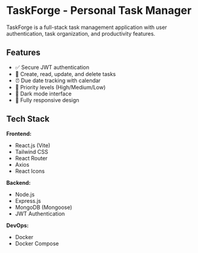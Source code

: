 # TaskForge - Personal Task Manager

TaskForge is a full-stack task management application with user authentication, task organization, and productivity features.

## Features

- ✅ Secure JWT authentication
- 📝 Create, read, update, and delete tasks
- ⏰ Due date tracking with calendar
- 🚦 Priority levels (High/Medium/Low)
- 🎨 Dark mode interface
- 📱 Fully responsive design

## Tech Stack

**Frontend:**
- React.js (Vite)
- Tailwind CSS
- React Router
- Axios
- React Icons

**Backend:**
- Node.js
- Express.js
- MongoDB (Mongoose)
- JWT Authentication

**DevOps:**
- Docker
- Docker Compose

